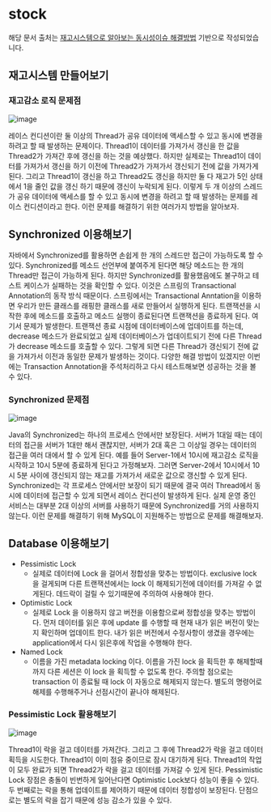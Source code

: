 # stock
해당 문서 출처는 [재고시스템으로 알아보는 동시성이슈 해결방법](https://www.inflearn.com/course/%EB%8F%99%EC%8B%9C%EC%84%B1%EC%9D%B4%EC%8A%88-%EC%9E%AC%EA%B3%A0%EC%8B%9C%EC%8A%A4%ED%85%9C) 기반으로 작성되었습니다. 

## 재고시스템 만들어보기
### 재고감소 로직 문제점
![image](https://github.com/haeyonghahn/stock/assets/31242766/f4b93643-e012-4a8e-b975-e91875dfdd3a)

레이스 컨디션이란 둘 이상의 Thread가 공유 데이터에 액세스할 수 있고 동시에 변경을 하려고 할 때 발생하는 문제이다. Thread1이 데이터를 가져가서 갱신을 한 값을 Thread2가 가져간 후에 갱신을 하는 것을 예상했다. 
하지만 실제로는 Thread1이 데이터를 가져가서 갱신을 하기 이전에 Thread2가 가져가서 갱신되기 전에 값을 가져가게 된다. 그리고 Thread1이 갱신을 하고 Thread2도 갱신을 하지만 둘 다 재고가 5인 상태에서 1을 줄인 값을 갱신
하기 때문에 갱신이 누락되게 된다. 이렇게 두 개 이상의 스레드가 공유 데이터에 액세스를 할 수 있고 동시에 변경을 하려고 할 때 발생하는 문제를 레이스 컨디션이라고 한다. 이런 문제를 해결하기 위한 여러가지 방법을 알아보자.

## Synchronized 이용해보기
자바에서 Synchronized를 활용하면 손쉽게 한 개의 스레드만 접근이 가능하도록 할 수 있다. Synchronized를 메소드 선언부에 붙여주게 된다면 해당 메소드는 한 개의 Thread만 접근이 가능하게 된다. 하지만 Synchronized를 활용했음에도 불구하고 테스트 케이스가 실패하는 것을 확인할 수 있다. 이것은 스프링의 Transactional Annotation의 동작 방식 때문이다. 스프링에서는 Transactional Anntation을 이용하면 우리가 만든 클래스를 래핑한 클래스를 새로 만들어서 실행하게 된다. 트랜잭션을 시작한 후에 메소드를 호출하고 메소드 실행이 종료된다면 트랜잭션을 종료하게 된다. 여기서 문제가 발생한다. 트랜잭션 종료 시점에 데이터베이스에 업데이트를 하는데, decrease 메소드가 완료되었고 실제 데이터베이스가 업데이트되기 전에 다른 Thread가 decrease 메소드를 호출할 수 있다. 그렇게 되면 다른 Thread가 갱신되기 전에 값을 가져가서 이전과 동일한 문제가 발생하는 것이다. 다양한 해결 방법이 있겠지만 이번에는 Transaction Annotation을 주석처리하고 다시 테스트해보면 성공하는 것을 볼 수 있다.

### Synchronized 문제점
![image](https://github.com/haeyonghahn/stock/assets/31242766/d6184b51-9d49-40a4-9f20-12ffdbad16c2)

Java의 Synchronized는 하나의 프로세스 안에서만 보장된다. 서버가 1대일 때는 데이터의 접근을 서버가 1대만 해서 괜찮지만, 서버가 2대 혹은 그 이상일 경우는 데이터의 접근을 여러 대에서 할 수 있게 된다. 예를 들어 Server-1에서 10시에 재고감소 로직을 시작하고 10시 5분에 종료하게 된다고 가정해보자. 그러면 Server-2에서 10시에서 10시 5분 사이에 갱신되지 않는 재고를 가져가서 새로운 값으로 갱신할 수 있게 된다. Synchronized는 각 프로세스 안에서만 보장이 되기 때문에 결국 여러 Thread에서 동시에 데이터에 접근할 수 있게 되면서 레이스 컨디션이 발생하게 된다. 실제 운영 중인 서비스는 대부분 2대 이상의 서버를 사용하기 때문에 Synchronized를 거의 사용하지 않는다. 이런 문제를 해결하기 위해 MySQL이 지원해주는 방법으로 문제를 해결해보자.

## Database 이용해보기
- Pessimistic Lock
  - 실제로 데이터에 Lock 을 걸어서 정합성을 맞추는 방법이다. exclusive lock 을 걸게되며 다른 트랜잭션에서는 lock 이 해제되기전에 데이터를 가져갈 수 없게된다. 데드락이 걸릴 수 있기때문에 주의하여 사용해야 한다.
- Optimistic Lock
  - 실제로 Lock 을 이용하지 않고 버전을 이용함으로써 정합성을 맞추는 방법이다. 먼저 데이터를 읽은 후에 update 를 수행할 때 현재 내가 읽은 버전이 맞는지 확인하며 업데이트 한다. 내가 읽은 버전에서 수정사항이 생겼을 경우에는 application에서 다시 읽은후에 작업을 수행해야 한다.
- Named Lock
  - 이름을 가진 metadata locking 이다. 이름을 가진 lock 을 획득한 후 해제할때까지 다른 세션은 이 lock 을 획득할 수 없도록 한다. 주의할 점으로는 transaction 이 종료될 때 lock 이 자동으로 해제되지 않는다. 별도의 명령어로 해제를 수행해주거나 선점시간이 끝나야 해제된다.

### Pessimistic Lock 활용해보기
![image](https://github.com/haeyonghahn/stock/assets/31242766/4a06b688-d19c-4ee6-b2c1-55bb9a5349b5)

Thread1이 락을 걸고 데이터를 가져간다. 그리고 그 후에 Thread2가 락을 걸고 데이터 획득을 시도한다. Thread1이 이미 점유 중이므로 잠시 대기하게 된다. Thread1의 작업이 모두 완료가 되면 Thread2가 락을 걸고 데이터를 가져갈 수 있게 된다. Pessimistic Lock 장점은 충돌이 빈번하게 일어난다면 Optimistic Lock보다 성능이 좋을 수 있다. 두 번째로는 락을 통해 업데이트를 제어하기 때문에 데이터 정합성이 보장된다. 단점으로는 별도의 락을 잡기 때문에 성능 감소가 있을 수 있다.
